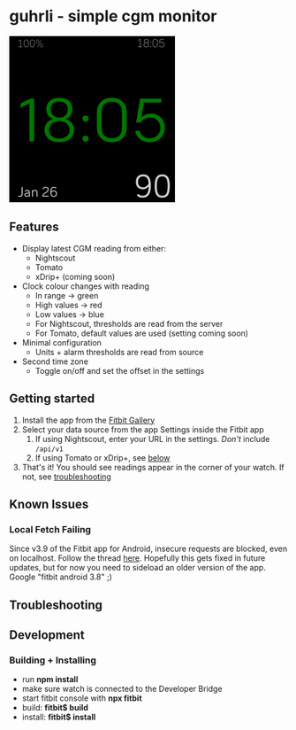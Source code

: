# guhrli - simple cgm monitor

![guhrli app screenshot on versa](screens/versa/Screenshot%202020-01-26%20at%2018.05.22.png?raw=true "BG in range")

## Features

* Display latest CGM reading from either:
    * Nightscout
    * Tomato
    * xDrip+ (coming soon)
* Clock colour changes with reading
    * In range -> green
    * High values -> red
    * Low values -> blue
    * For Nightscout, thresholds are read from the server
    * For Tomato, default values are used (setting coming soon)
* Minimal configuration
    * Units + alarm thresholds are read from source
* Second time zone
    * Toggle on/off and set the offset in the settings

## Getting started

1.  Install the app from the [Fitbit Gallery](https://gallery.fitbit.com/details/69cb39c2-2290-49de-b7e2-4223afea053d)
2.  Select your data source from the app Settings inside the Fitbit app
    1. If using Nightscout, enter your URL in the settings. *Don't* include `/api/v1`
    2. If using Tomato or xDrip+, see [below](#local-fetch-failing)
3. That's it! You should see readings appear in the corner of your watch. If not, see [troubleshooting](#troubleshooting)

## Known Issues

### Local Fetch Failing
Since v3.9 of the Fitbit app for Android, insecure requests are blocked, even on localhost. Follow the thread [here](https://community.fitbit.com/t5/SDK-Development/Fetch-API-stops-working-with-latest-Fitbit-PlayStore-App-v3-9-1-released-on/td-p/3883193). Hopefully this gets fixed in future updates, but for now you need to sideload an older version of the app. Google "fitbit android 3.8" ;)

## Troubleshooting

## Development

### Building + Installing
* run **npm install**
* make sure watch is connected to the Developer Bridge
* start fitbit console with **npx fitbit**
* build: **fitbit$ build**
* install: **fitbit$ install**
